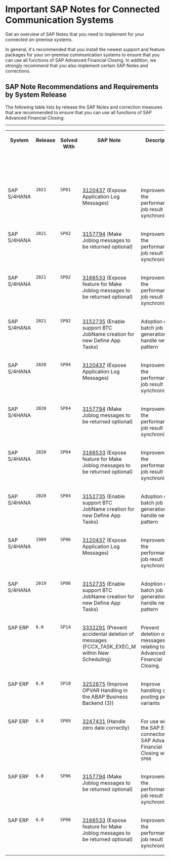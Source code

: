 <!-- loio02686a2e680d4d02be37dfd0b8f92b0f -->

# Important SAP Notes for Connected Communication Systems

Get an overview of SAP Notes that you need to implement for your connected on-premise systems.

In general, it's recommended that you install the newest support and feature packages for your on-premise communication systems to ensure that you can use all functions of SAP Advanced Financial Closing. In addition, we strongly recommend that you also implement certain SAP Notes and corrections.



<a name="loio02686a2e680d4d02be37dfd0b8f92b0f__section_qn2_sb1_w5b"/>

## SAP Note Recommendations and Requirements by System Release

The following table lists by release the SAP Notes and correction measures that are recommended to ensure that you can use all functions of SAP Advanced Financial Closing:

****


<table>
<tr>
<th valign="top">

System

</th>
<th valign="top">

Release

</th>
<th valign="top">

Solved With

</th>
<th valign="top">

SAP Note

</th>
<th valign="top">

Description

</th>
<th valign="top">

Severity

</th>
<th valign="top">

Available for SAP Advanced Financial Closing As Of

</th>
</tr>
<tr>
<td valign="top">

SAP S/4HANA

</td>
<td valign="top">

`2021`

</td>
<td valign="top">

`SP01`

</td>
<td valign="top">

[3120437](https://me.sap.com/notes/3120437) \(Expose Application Log Messages\)

</td>
<td valign="top">

Improvement of the performance of job result synchronization

</td>
<td valign="top">

Recommended

</td>
<td valign="top">

2022-09-18

</td>
</tr>
<tr>
<td valign="top">

SAP S/4HANA

</td>
<td valign="top">

`2021`

</td>
<td valign="top">

`SP02`

</td>
<td valign="top">

[3157794](https://me.sap.com/notes/3157794) \(Make Joblog messages to be returned optional\)

</td>
<td valign="top">

Improvement of the performance of job result synchronization

</td>
<td valign="top">

Recommended

</td>
<td valign="top">

2022-09-18

</td>
</tr>
<tr>
<td valign="top">

SAP S/4HANA

</td>
<td valign="top">

`2021`

</td>
<td valign="top">

`SP02`

</td>
<td valign="top">

[3166533](https://me.sap.com/notes/3166533) \(Expose feature for Make Joblog messages to be returned optional\)

</td>
<td valign="top">

Improvement of the performance of job result synchronization

</td>
<td valign="top">

Recommended

</td>
<td valign="top">

2022-09-18

</td>
</tr>
<tr>
<td valign="top">

SAP S/4HANA

</td>
<td valign="top">

`2021`

</td>
<td valign="top">

`SP02`

</td>
<td valign="top">

[3152735](https://me.sap.com/notes/3152735) \(Enable support BTC JobName creation for new Define App Tasks\)

</td>
<td valign="top">

Adoption of batch job name generation to handle new pattern

</td>
<td valign="top">

Recommended

</td>
<td valign="top">

2022-02-22

</td>
</tr>
<tr>
<td valign="top">

SAP S/4HANA

</td>
<td valign="top">

`2020`

</td>
<td valign="top">

`SP04`

</td>
<td valign="top">

[3120437](https://me.sap.com/notes/3120437) \(Expose Application Log Messages\)

</td>
<td valign="top">

Improvement of the performance of job result synchronization

</td>
<td valign="top">

Recommended

</td>
<td valign="top">

2022-09-18

</td>
</tr>
<tr>
<td valign="top">

SAP S/4HANA

</td>
<td valign="top">

`2020`

</td>
<td valign="top">

`SP04`

</td>
<td valign="top">

[3157794](https://me.sap.com/notes/3157794) \(Make Joblog messages to be returned optional\)

</td>
<td valign="top">

Improvement of the performance of job result synchronization

</td>
<td valign="top">

Recommended

</td>
<td valign="top">

2022-09-18

</td>
</tr>
<tr>
<td valign="top">

SAP S/4HANA

</td>
<td valign="top">

`2020`

</td>
<td valign="top">

`SP04`

</td>
<td valign="top">

[3166533](https://me.sap.com/notes/3166533) \(Expose feature for Make Joblog messages to be returned optional\)

</td>
<td valign="top">

Improvement of the performance of job result synchronization

</td>
<td valign="top">

Recommended

</td>
<td valign="top">

2022-09-18

</td>
</tr>
<tr>
<td valign="top">

SAP S/4HANA

</td>
<td valign="top">

`2020`

</td>
<td valign="top">

`SP04`

</td>
<td valign="top">

[3152735](https://me.sap.com/notes/3152735) \(Enable support BTC JobName creation for new Define App Tasks\)

</td>
<td valign="top">

Adoption of batch job name generation to handle new pattern

</td>
<td valign="top">

Recommended

</td>
<td valign="top">

2022-02-22

</td>
</tr>
<tr>
<td valign="top">

SAP S/4HANA

</td>
<td valign="top">

`1909`

</td>
<td valign="top">

`SP06`

</td>
<td valign="top">

[3120437](https://me.sap.com/notes/3120437) \(Expose Application Log Messages\)

</td>
<td valign="top">

Improvement of the performance of job result synchronization

</td>
<td valign="top">

Recommended

</td>
<td valign="top">

2022-09-18

</td>
</tr>
<tr>
<td valign="top">

SAP S/4HANA

</td>
<td valign="top">

`2019`

</td>
<td valign="top">

`SP06`

</td>
<td valign="top">

[3152735](https://me.sap.com/notes/3152735) \(Enable support BTC JobName creation for new Define App Tasks\)

</td>
<td valign="top">

Adoption of batch job name generation to handle new pattern

</td>
<td valign="top">

Recommended

</td>
<td valign="top">

2022-02-22

</td>
</tr>
<tr>
<td valign="top">

SAP ERP

</td>
<td valign="top">

`6.0`

</td>
<td valign="top">

`SP14`

</td>
<td valign="top">

[3332291](https://me.sap.com/notes/3332291) \(Prevent accidental deletion of messages \(FCCX\_TASK\_EXEC\_M within New Scheduling\)

</td>
<td valign="top">

Prevent deletion of messages relating to SAP Advanced Financial Closing.

</td>
<td valign="top">

Required

</td>
<td valign="top">

2023-05-12

</td>
</tr>
<tr>
<td valign="top">

SAP ERP

</td>
<td valign="top">

`6.0`

</td>
<td valign="top">

`SP10`

</td>
<td valign="top">

[3252875](https://me.sap.com/notes/3252875) \(Improve OPVAR Handling in the ABAP Business Backend \(3\)\)

</td>
<td valign="top">

Improve handling of posting period variants

</td>
<td valign="top">

Required

</td>
<td valign="top">

2022-09-29

</td>
</tr>
<tr>
<td valign="top">

SAP ERP

</td>
<td valign="top">

`6.0`

</td>
<td valign="top">

`SP09`

</td>
<td valign="top">

[3247431](https://me.sap.com/notes/3247431) \(Handle zero date correctly\)

</td>
<td valign="top">

For use with the SAP ERP connector for SAP Advanced Financial Closing with `SP08`

</td>
<td valign="top">

Required

</td>
<td valign="top">

2022-09-18

</td>
</tr>
<tr>
<td valign="top">

SAP ERP

</td>
<td valign="top">

`6.0`

</td>
<td valign="top">

`SP06`

</td>
<td valign="top">

[3157794](https://me.sap.com/notes/3157794) \(Make Joblog messages to be returned optional\)

</td>
<td valign="top">

Improvement of the performance of job result synchronization

</td>
<td valign="top">

Recommended

</td>
<td valign="top">

2022-09-18

</td>
</tr>
<tr>
<td valign="top">

SAP ERP

</td>
<td valign="top">

`6.0`

</td>
<td valign="top">

`SP06`

</td>
<td valign="top">

[3166533](https://me.sap.com/notes/3166533) \(Expose feature for Make Joblog messages to be returned optional\)

</td>
<td valign="top">

Improvement of the performance of job result synchronization

</td>
<td valign="top">

Recommended

</td>
<td valign="top">

2022-09-18

</td>
</tr>
</table>

